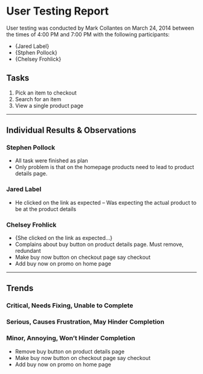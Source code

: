 # User Testing Report

User testing was conducted by Mark Collantes on March 24, 2014 between the times of 4:00 PM and 7:00 PM with the following participants:

- {Jared Label}
- {Stphen Pollock}
- {Chelsey Frohlick}

## Tasks

1. Pick an item to checkout
2. Search for an item
3. View a single product page

---

## Individual Results & Observations

### Stephen Pollock

- All task were finished as plan
- Only problem is that on the homepage products need to lead to product details page.

### Jared Label

- He clicked on the link as expected
– Was expecting the actual product to be at the product details

### Chelsey Frohlick

- {She clicked on the link as expected…}
- Complains about buy button on product details page. Must remove, redundant
- Make buy now button on checkout page say checkout
- Add buy now on promo on home page
---

## Trends

### Critical, Needs Fixing, Unable to Complete



### Serious, Causes Frustration, May Hinder Completion



### Minor, Annoying, Won’t Hinder Completion

- Remove buy button on product details page
- Make buy now button on checkout page say checkout
- Add buy now on promo on home page
